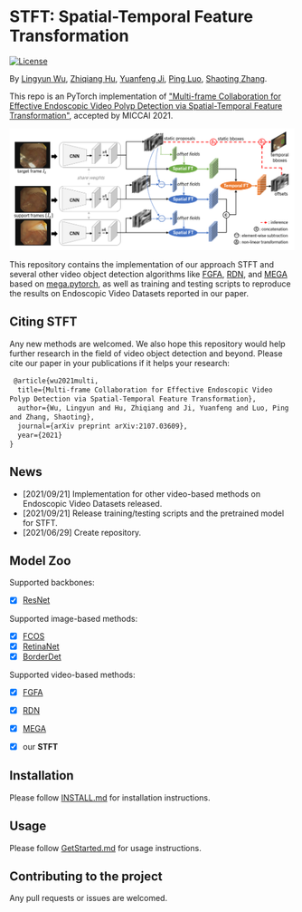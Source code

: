 
# STFT: Spatial-Temporal Feature Transformation

[![License](https://img.shields.io/badge/license-BSD-blue.svg)](LICENSE)

By [Lingyun Wu](https://scholar.google.com/citations?user=WmAYPtkAAAAJ&hl=en), [Zhiqiang Hu](https://scholar.google.com/citations?hl=en&user=n8E_lV8AAAAJ), [Yuanfeng Ji](https://scholar.google.com/citations?hl=en&user=7HGv1bkAAAAJ), [Ping Luo](http://luoping.me/), [Shaoting Zhang](https://scholar.google.com/citations?hl=en&user=oiBMWK4AAAAJ).

This repo is an PyTorch implementation of ["Multi-frame Collaboration for Effective Endoscopic Video Polyp Detection via Spatial-Temporal Feature Transformation"](https://arxiv.org/abs/2107.03609), accepted by MICCAI 2021. 


![Framework Overview](images/framework.png)

This repository contains the implementation of our approach STFT and several other video object detection algorithms like [FGFA](http://openaccess.thecvf.com/content_iccv_2017/html/Zhu_Flow-Guided_Feature_Aggregation_ICCV_2017_paper.html), [RDN](https://openaccess.thecvf.com/content_ICCV_2019/papers/Deng_Relation_Distillation_Networks_for_Video_Object_Detection_ICCV_2019_paper.pdf), and [MEGA](https://openaccess.thecvf.com/content_CVPR_2020/papers/Chen_Memory_Enhanced_Global-Local_Aggregation_for_Video_Object_Detection_CVPR_2020_paper.pdf) based on [mega.pytorch](https://github.com/Scalsol/mega.pytorch), as well as training and testing scripts to reproduce the results on Endoscopic Video Datasets reported in our paper. 


## Citing STFT
Any new methods are welcomed. We also hope this repository would help further research in the field of video object detection and beyond. Please cite our paper in your publications if it helps your research:
```
 @article{wu2021multi,
  title={Multi-frame Collaboration for Effective Endoscopic Video Polyp Detection via Spatial-Temporal Feature Transformation},
  author={Wu, Lingyun and Hu, Zhiqiang and Ji, Yuanfeng and Luo, Ping and Zhang, Shaoting},
  journal={arXiv preprint arXiv:2107.03609},
  year={2021}
}
```


## News


<!-- - [2021/xx/xx] Implementation on ImageNet VID dataset will be added. -->
- [2021/09/21] Implementation for other video-based methods on Endoscopic Video Datasets released.
- [2021/09/21] Release training/testing scripts and the pretrained model for STFT.
- [2021/06/29] Create repository.



## Model Zoo

Supported backbones:

- [x] [ResNet](https://openaccess.thecvf.com/content_cvpr_2016/papers/He_Deep_Residual_Learning_CVPR_2016_paper.pdf)

Supported image-based methods:

- [x] [FCOS](https://openaccess.thecvf.com/content_ICCV_2019/papers/Tian_FCOS_Fully_Convolutional_One-Stage_Object_Detection_ICCV_2019_paper.pdf)
- [x] [RetinaNet](https://openaccess.thecvf.com/content_ICCV_2017/papers/Lin_Focal_Loss_for_ICCV_2017_paper.pdf)
- [x] [BorderDet](https://arxiv.org/pdf/2007.11056.pdf)

Supported video-based methods:

- [x] [FGFA](http://openaccess.thecvf.com/content_iccv_2017/html/Zhu_Flow-Guided_Feature_Aggregation_ICCV_2017_paper.html)
- [x] [RDN](https://openaccess.thecvf.com/content_ICCV_2019/papers/Deng_Relation_Distillation_Networks_for_Video_Object_Detection_ICCV_2019_paper.pdf)
- [x] [MEGA](https://openaccess.thecvf.com/content_CVPR_2020/papers/Chen_Memory_Enhanced_Global-Local_Aggregation_for_Video_Object_Detection_CVPR_2020_paper.pdf)
- [x] our **STFT**



## Installation

Please follow [INSTALL.md](INSTALL.md) for installation instructions.


## Usage

Please follow [GetStarted.md](GetStarted.md) for usage instructions.


## Contributing to the project

Any pull requests or issues are welcomed.
